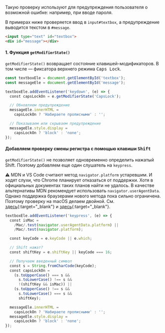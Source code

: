 Такую проверку используют для предупреждения пользователя о возможной ошибке: например, при вводе пароля.

В примерах ниже проверяется ввод в `input#textbox`, а предупреждение выводится текстом в `#message`.

```html
<input type="text" id="textbox">
<div id="message"></div>
```

#### 1\. Функция `getModifierState()`

`getModifierState()` возвращает состояние клавишей-модификаторов. В том числе — фиксатора верхнего режима <kbd>Caps Lock</kbd>.

```javascript
const textboxEle = document.getElementById('textbox');
const messageEle = document.getElementById('message');

textboxEle.addEventListener('keydown', (e) => {
  const capsLockOn = e.getModifierState('CapsLock');

  // Обновляем предупреждение
  messageEle.innerHTML =
    capsLockOn ? 'Набираете прописными' : '';

  // Показываем или скрываем предупреждение
  messageEle.style.display =
    capsLockOn ? 'block' : 'none';
});
```

#### Добавляем проверку смены регистра с помощью клавиши <kbd>Shift</kbd>

`getModifierState()` не позволяет одновременно определить нажатый Shift. Поэтому добавляем еще один слушатель на `keypress`.

⚠️ MDN и VS Code считают метод `navigator.platform` устаревшим. И ходят слухи, что Chrome планирует отказаться от поддержки. Хотя в официальных документах таких планов найти не удалось. В качестве альтернативы MDN рекомендует использовать `navigator.userAgentData`. Однако поддержка браузерами нового метода пока сильно ограничена. Поэтому проверку на macOS делаем двойной. См. [здесь](https://caniuse.com/?search=userAgentData){:target="_blank"} и [здесь](https://bit.ly/3HVZHzY){:target="_blank"}.

```javascript
textboxEle.addEventListener('keypress', (e) => {
  const isMac =
    /Mac/.test(navigator.userAgentData.platform) ||
    /Mac/.test(navigator.platform);

  const keyCode = e.keyCode || e.which;

  // Shift нажат?
  const shiftKey = e.shiftKey || keyCode === 16;

  // Получаем введенный символ
  const s = String.fromCharCode(keyCode);
  const capsLockOn =
    (s.toUpperCase() === s &&
      s.toLowerCase() !== s &&
      !(shiftKey && isMac)) ||
    (s.toUpperCase() !== s &&
      s.toLowerCase() === s &&
      shiftKey);

  messageEle.innerHTML =
    capsLockOn ? 'Набираете прописными' : '';
  messageEle.style.display =
    capsLockOn ? 'block' : 'none';
});
```
